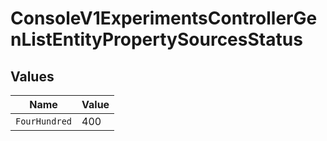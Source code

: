 # ConsoleV1ExperimentsControllerGenListEntityPropertySourcesStatus


## Values

| Name          | Value         |
| ------------- | ------------- |
| `FourHundred` | 400           |